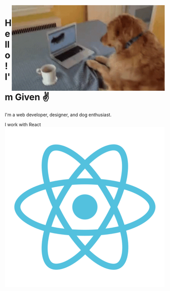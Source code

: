 <img align="right" height="270px" alt="GIF" src="./images/dog.gif" />

# Hello! I'm Given ✌️

I'm a web developer, designer, and dog enthusiast.

I work with React <img src="./images/react.svg" />
